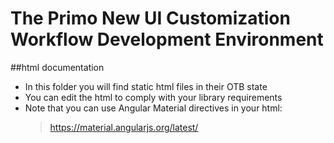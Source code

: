 # The Primo New UI Customization Workflow Development Environment

##html documentation

- In this folder you will find static html files in their OTB state
- You can edit the html to comply with your library requirements
- Note that you can use Angular Material directives in your html:
  > https://material.angularjs.org/latest/
